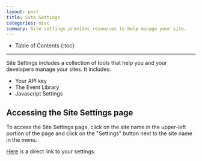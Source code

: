 ```yaml
---
layout: post
title: Site Settings
categories: misc
summary: Site settings provides resources to help manage your site.
---
```

* Table of Contents
{:toc}
* * *

Site Settings includes a collection of tools that help you and your developers manage your sites. It includes:

* Your API key
* The Event Library
* Javascript Settings

## Accessing the Site Settings page

To access the Site Settings page, click on the site name in the upper-left portion of the page and click on the "Settings" button next to the site name in the menu.

[Here][settings] is a direct link to your settings.

[settings]: https://app.kissmetrics.com/settings
